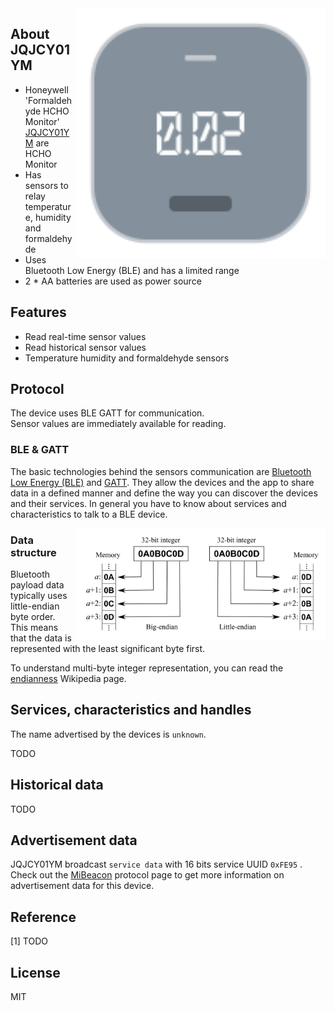 
<img src="jqjcy01ym.svg" width="400px" alt="Formaldehyde HCHO Monitor" align="right" />

## About JQJCY01YM

* Honeywell 'Formaldehyde HCHO Monitor' [JQJCY01YM]() are HCHO Monitor
* Has sensors to relay temperature, humidity and formaldehyde
* Uses Bluetooth Low Energy (BLE) and has a limited range
* 2 * AA batteries are used as power source

## Features

* Read real-time sensor values
* Read historical sensor values
* Temperature humidity and formaldehyde sensors

## Protocol

The device uses BLE GATT for communication.  
Sensor values are immediately available for reading.  

### BLE & GATT

The basic technologies behind the sensors communication are [Bluetooth Low Energy (BLE)](https://en.wikipedia.org/wiki/Bluetooth_Low_Energy) and [GATT](https://www.bluetooth.com/specifications/gatt).
They allow the devices and the app to share data in a defined manner and define the way you can discover the devices and their services.
In general you have to know about services and characteristics to talk to a BLE device.

<img src="endianness.png" width="400px" alt="Endianness" align="right" />

### Data structure

Bluetooth payload data typically uses little-endian byte order.  
This means that the data is represented with the least significant byte first.  

To understand multi-byte integer representation, you can read the [endianness](https://en.wikipedia.org/wiki/Endianness) Wikipedia page.

## Services, characteristics and handles

The name advertised by the devices is `unknown`.  

TODO

## Historical data

TODO

## Advertisement data

JQJCY01YM broadcast `service data` with 16 bits service UUID `0xFE95` .  
Check out the [MiBeacon](mibeacon-ble-api.md) protocol page to get more information on advertisement data for this device.  

## Reference

[1] TODO

## License

MIT
